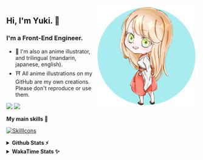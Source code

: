 <img style="width:270px;" align="right" src="./asset/image/yuki16bit-chibi-avatar.png">

## Hi, I'm Yuki. 🍋

### I'm a Front-End Engineer.

- 🍡 I'm also an anime illustrator, and trilingual (mandarin, japanese, english).
- ⛩ All anime illustrations on my GitHub are my own creations. Please don't reproduce or use them.

[![](https://img.shields.io/badge/Codesandbox-040404?style=for-the-badge&logo=codesandbox&logoColor=DBDBDB)](https://codesandbox.io/u/yuki16bit)
[![](https://img.shields.io/badge/Codepen-000000?style=for-the-badge&logo=codepen&logoColor=white)](https://codepen.io/yuki16bit)

**My main skills 🎋**

[![SkillIcons](https://skillicons.dev/icons?i=react,redux,ts,js,next,tailwind,css,mui,html,vite,py,docker,gcp,aws,figma)](https://skillicons.dev)

<details>
  <summary><b>Github Stats ⚡</b></summary>

![Yuki's GitHub stats](https://github-readme-stats.vercel.app/api?username=yuki16bit&theme=tokyonight&count_private=true&line_height=20)
![Yuki's top langs](https://github-readme-stats.vercel.app/api/top-langs/?username=yuki16bit&theme=tokyonight&count_private=true&layout=compact)

</details>

<details>
  <summary><b>WakaTime Stats ✨</b></summary>

<!--START_SECTION:waka-->
**I'm a Night 🦉** 

```text
🌞 Morning                1 commits           ░░░░░░░░░░░░░░░░░░░░░░░░░   00.26 % 
🌆 Daytime                145 commits         █████████░░░░░░░░░░░░░░░░   37.56 % 
🌃 Evening                156 commits         ██████████░░░░░░░░░░░░░░░   40.41 % 
🌙 Night                  84 commits          █████░░░░░░░░░░░░░░░░░░░░   21.76 % 
```


📊 **This Week I Spent My Time On** 

```text
🕑︎ Time Zone: Asia/Taipei

🐱‍💻 Projects: 
news-spark-frontend      23 hrs 45 mins      ████████████████░░░░░░░░░   64.43 % 
yuki                     11 hrs 49 mins      ████████░░░░░░░░░░░░░░░░░   32.06 % 
2023-hk-EnterpriseSearchP49 mins             █░░░░░░░░░░░░░░░░░░░░░░░░   02.24 % 
milecoolab-frontend      15 mins             ░░░░░░░░░░░░░░░░░░░░░░░░░   00.70 % 
LumiTure-FE              8 mins              ░░░░░░░░░░░░░░░░░░░░░░░░░   00.40 % 
```


 Last Updated on 07/12/2024 20:20:43 UTC
<!--END_SECTION:waka-->
</details>
